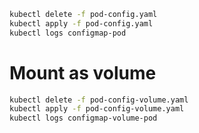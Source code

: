 ```sh
kubectl delete -f pod-config.yaml
kubectl apply -f pod-config.yaml
kubectl logs configmap-pod
```

# Mount as volume

```sh
kubectl delete -f pod-config-volume.yaml
kubectl apply -f pod-config-volume.yaml
kubectl logs configmap-volume-pod
```
